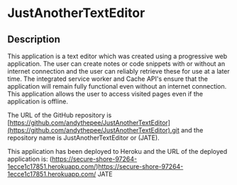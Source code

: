 # JustAnotherTextEditor

## Description 

This application is a text editor which was created using a progressive web application. The user can create notes or code snippets with or without an internet connection and the user can reliably retrieve these for use at a later time. 
The integrated service worker and Cache API's ensure that the application will remain fully functional even without an internet connection. This application allows the user to access visited pages even if the application is offline.

The URL of the GitHub repository is [https://github.com/andythepee/JustAnotherTextEditor](https://github.com/andythepee/JustAnotherTextEditor).git and the repository name is JustAnotherTextEditor or (JATE).

This application has been deployed to Heroku and the URL of the deployed application is:
(https://secure-shore-97264-1ecce1c17851.herokuapp.com/)https://secure-shore-97264-1ecce1c17851.herokuapp.com/
JATE

